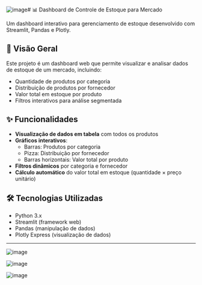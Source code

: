 ![image](https://github.com/user-attachments/assets/af91ee14-c3b9-4ddd-a569-dd9d6e5444f9)# 📊 Dashboard de Controle de Estoque para Mercado

Um dashboard interativo para gerenciamento de estoque desenvolvido com Streamlit, Pandas e Plotly.

## 🚀 Visão Geral

Este projeto é um dashboard web que permite visualizar e analisar dados de estoque de um mercado, incluindo:
- Quantidade de produtos por categoria
- Distribuição de produtos por fornecedor
- Valor total em estoque por produto
- Filtros interativos para análise segmentada

## ✨ Funcionalidades

- **Visualização de dados em tabela** com todos os produtos
- **Gráficos interativos**:
  - Barras: Produtos por categoria
  - Pizza: Distribuição por fornecedor
  - Barras horizontais: Valor total por produto
- **Filtros dinâmicos** por categoria e fornecedor
- **Cálculo automático** do valor total em estoque (quantidade × preço unitário)

## 🛠️ Tecnologias Utilizadas

- Python 3.x
- Streamlit (framework web)
- Pandas (manipulação de dados)
- Plotly Express (visualização de dados)

----------------------------------------------------------------------------------------------------------------------------

![image](https://github.com/user-attachments/assets/e61b4e54-2a5c-49c6-84f7-7b305539bd90)

![image](https://github.com/user-attachments/assets/f8851a7b-e2db-40de-88ae-71576249313c)

![image](https://github.com/user-attachments/assets/fd325512-9fac-46a3-b932-f85388354510)
